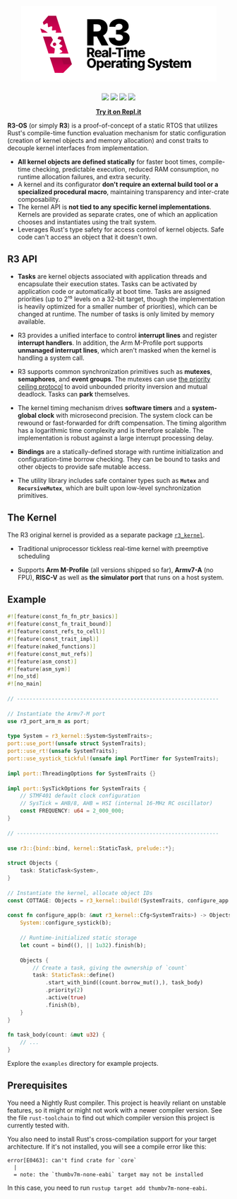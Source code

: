 <h1 align="center">
<img src="doc/logo-large-bg.svg" alt="R3 Real-Time Operating System">
</h1>

<p align="center">
<img src="https://img.shields.io/github/workflow/status/r3-os/r3/CI/%F0%9F%A6%86?style=for-the-badge"> <img src="https://img.shields.io/badge/license-MIT%2FApache--2.0-blue?style=for-the-badge"> <a href="https://crates.io/crates/r3"><img src="https://img.shields.io/crates/v/r3?style=for-the-badge"></a> <a href="https://r3-os.github.io/r3/doc/r3/index.html"><img src="https://r3-os.github.io/r3/doc/badge.svg"></a>
</p>

<p align="center">
<a href="https://repl.it/@yvt/R3-Kernel-Hosted-Port#main.rs"><b>Try it on Repl.it</b></a>
</p>

**R3-OS** (or simply **R3**) is a proof-of-concept of a static RTOS that utilizes Rust's compile-time function evaluation mechanism for static configuration (creation of kernel objects and memory allocation) and const traits to decouple kernel interfaces from implementation.

- **All kernel objects are defined statically** for faster boot times, compile-time checking, predictable execution, reduced RAM consumption, no runtime allocation failures, and extra security.
- A kernel and its configurator **don't require an external build tool or a specialized procedural macro**, maintaining transparency and inter-crate composability.
- The kernel API is **not tied to any specific kernel implementations**. Kernels are provided as separate crates, one of which an application chooses and instantiates using the trait system.
- Leverages Rust's type safety for access control of kernel objects. Safe code can't access an object that it doesn't own.

## R3 API

- **Tasks** are kernel objects associated with application threads and encapsulate their execution states. Tasks can be activated by application code or automatically at boot time. Tasks are assigned priorities (up to 2¹⁵ levels on a 32-bit target, though the implementation is heavily optimized for a smaller number of priorities), which can be changed at runtime. The number of tasks is only limited by memory available.

- R3 provides a unified interface to control **interrupt lines** and register **interrupt handlers**. In addition, the Arm M-Profile port supports **unmanaged interrupt lines**, which aren't masked when the kernel is handling a system call.

- R3 supports common synchronization primitives such as **mutexes**, **semaphores**, and **event groups**. The mutexes can use [the priority ceiling protocol] to avoid unbounded priority inversion and mutual deadlock. Tasks can **park** themselves.

- The kernel timing mechanism drives **software timers** and a **system-global clock** with microsecond precision. The system clock can be rewound or fast-forwarded for drift compensation. The timing algorithm has a logarithmic time complexity and is therefore scalable. The implementation is robust against a large interrupt processing delay.

- **Bindings** are a statically-defined storage with runtime initialization and configuration-time borrow checking. They can be bound to tasks and other objects to provide safe mutable access.

- The utility library includes safe container types such as **`Mutex`** and **`RecursiveMutex`**, which are built upon low-level synchronization primitives.

[the priority ceiling protocol]: https://en.wikipedia.org/wiki/Priority_ceiling_protocol

## The Kernel

The R3 original kernel is provided as a separate package [`r3_kernel`][].

- Traditional uniprocessor tickless real-time kernel with preemptive scheduling

- Supports **Arm M-Profile** (all versions shipped so far), **Armv7-A** (no FPU), **RISC-V** as well as **the simulator port** that runs on a host system.

[`r3_kernel`]: https://crates.io/crates/r3_kernel

## Example

```rust
#![feature(const_fn_fn_ptr_basics)]
#![feature(const_fn_trait_bound)]
#![feature(const_refs_to_cell)]
#![feature(const_trait_impl)]
#![feature(naked_functions)]
#![feature(const_mut_refs)]
#![feature(asm_const)]
#![feature(asm_sym)]
#![no_std]
#![no_main]

// ----------------------------------------------------------------

// Instantiate the Armv7-M port
use r3_port_arm_m as port;

type System = r3_kernel::System<SystemTraits>;
port::use_port!(unsafe struct SystemTraits);
port::use_rt!(unsafe SystemTraits);
port::use_systick_tickful!(unsafe impl PortTimer for SystemTraits);

impl port::ThreadingOptions for SystemTraits {}

impl port::SysTickOptions for SystemTraits {
    // STMF401 default clock configuration
    // SysTick = AHB/8, AHB = HSI (internal 16-MHz RC oscillator)
    const FREQUENCY: u64 = 2_000_000;
}

// ----------------------------------------------------------------

use r3::{bind::bind, kernel::StaticTask, prelude::*};

struct Objects {
    task: StaticTask<System>,
}

// Instantiate the kernel, allocate object IDs
const COTTAGE: Objects = r3_kernel::build!(SystemTraits, configure_app => Objects);

const fn configure_app(b: &mut r3_kernel::Cfg<SystemTraits>) -> Objects {
    System::configure_systick(b);

    // Runtime-initialized static storage
    let count = bind((), || 1u32).finish(b);

    Objects {
        // Create a task, giving the ownership of `count`
        task: StaticTask::define()
            .start_with_bind((count.borrow_mut(),), task_body)
            .priority(2)
            .active(true)
            .finish(b),
    }
}

fn task_body(count: &mut u32) {
    // ...
}
```

Explore the `examples` directory for example projects.

## Prerequisites

You need a Nightly Rust compiler. This project is heavily reliant on unstable features, so it might or might not work with a newer compiler version. See the file `rust-toolchain` to find out which compiler version this project is currently tested with.

You also need to install Rust's cross-compilation support for your target architecture. If it's not installed, you will see a compile error like this:

```
error[E0463]: can't find crate for `core`
  |
  = note: the `thumbv7m-none-eabi` target may not be installed
```

In this case, you need to run `rustup target add thumbv7m-none-eabi`.
